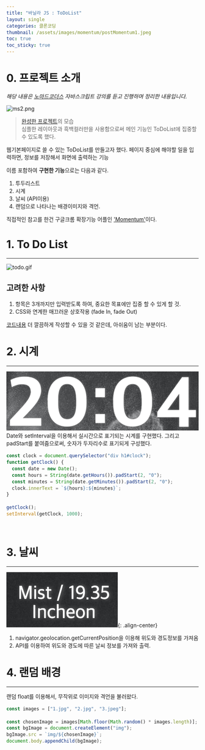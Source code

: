 ```yaml
---
title: "바닐라 JS : ToDoList"
layout: single
categories: 클론코딩
thumbnail: /assets/images/momentum/postMomentum1.jpeg
toc: true
toc_sticky: true
---
```


# 0. 프로젝트 소개

_해당 내용은 [노마드코더스](https://nomadcoders.co/) 자바스크립트 강의를 듣고 진행하며 정리한 내용입니다._

![ms2.png](/assets/images/momentum/ms2.png)

> [완성한 프로젝트](https://onlee3.github.io/MomentumCloneCoding/)의 모습 <br>심플한 레이아웃과 흑백컬러만을 사용함으로써 메인 기능인 ToDoList에 집중할 수 있도록 했다.

웹기본페이지로 쓸 수 있는 ToDoList를 만들고자 했다.
페이지 중심에 해야할 일을 입력하면, 정보를 저장해서 화면에 출력하는 기능

이름 포함하여 **구현한 기능**으로는 다음과 같다.

1.  투두리스트
2.  시계
3.  날씨 (API이용)
4.  랜덤으로 나타나는 배경이미지와 격언.

직접적인 참고를 한건 구글크롬 확장기능 어플인 ['Momentum'](https://chrome.google.com/webstore/detail/momentum/laookkfknpbbblfpciffpaejjkokdgca)이다.

# 1. To Do List

---

![todo.gif](/assets/images/momentum/todo.gif)

## 고려한 사항

1. 항목은 3개까지만 입력받도록 하여, 중요한 목표에만 집중 할 수 있게 할 것.
1. CSS와 연계한 매끄러운 상호작용 (fade In, fade Out)

[코드내용](https://github.com/OnLee3/MomentumCloneCoding/blob/main/js/todo.js)
더 깔끔하게 작성할 수 있을 것 같은데, 아쉬움이 남는 부분이다.

# 2. 시계

---

![clock.png](/assets/images/momentum/clock.png)
<br>
Date와 setInterval을 이용해서 실시간으로 표기되는 시계를 구현했다.
그리고 padStart를 붙여줌으로써, 숫자가 두자리수로 표기되게 구성했다.
<br>

```jsx
const clock = document.querySelector("div h1#clock");
function getClock() {
  const date = new Date();
  const hours = String(date.getHours()).padStart(2, "0");
  const minutes = String(date.getMinutes()).padStart(2, "0");
  clock.innerText = `${hours}:${minutes}`;
}

getClock();
setInterval(getClock, 1000);
```

<br>

# 3. 날씨

---

![weather.png](/assets/images/momentum/weather.png){: .align-center}

1. navigator.geolocation.getCurrentPosition을 이용해 위도와 경도정보를 가져옴
2. API를 이용하여 위도와 경도에 따른 날씨 정보를 가져와 출력.

# 4. 랜덤 배경

---

랜덤 float를 이용해서, 무작위로 이미지와 격언을 불러왔다.

```jsx
const images = ["1.jpg", "2.jpg", "3.jpeg"];

const chosenImage = images[Math.floor(Math.random() * images.length)];
const bgImage = document.createElement("img");
bgImage.src = `img/${chosenImage}`;
document.body.appendChild(bgImage);
```
